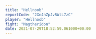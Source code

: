 ```yaml
---
title: "Hellnoob"
reportCode: "2Xn4hZpJvRWtL7zC"
player: "Hellnoob"
fight: "Magtheridon"
date: 2021-07-29T18:52:59.061000+00:00
---
```

